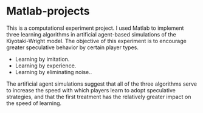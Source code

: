 # Matlab-projects
This is a computationsl experiment project. I used Matlab to implement three learning algorithms in artificial agent-based simulations of the Kiyotaki-Wright model. The objective of this experiment is to encourage greater speculative behavior by certain player types. 
* Learning by imitation. 
* Learning by experience.
* Learning by eliminating noise..

The artificial agent simulations suggest that all of the three algorithms serve to increase the speed with which players learn to adopt speculative strategies, and that the first treatment has the relatively greater impact on the speed of learning.
